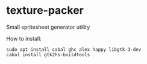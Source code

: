 # texture-packer
Small spritesheet generator utility

How to install:

	sudo apt install cabal ghc alex happy libgtk-3-dev
	cabal install gtk2hs-buildtools
